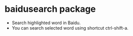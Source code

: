 # baidusearch package

* Search highlighted word in Baidu.
* You can search selected word using shortcut ctrl-shift-a.

